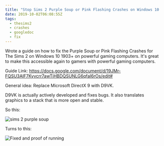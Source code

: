 ```yaml
---
title: "Stop Sims 2 Purple Soup or Pink Flashing Crashes on Windows 10 and Modern Hardware with D9VK"
date: 2019-10-02T06:08:55Z
tags:
  - thesims2
  - crashes
  - googledoc
  - fix
---
```


Wrote a guide on how to fix the Purple Soup or Pink Flashing Crashes for
The Sims 2 on Windows 10 1903+ on powerful gaming computers. It's great to make
this accessible again to gamers with powerful gaming computers.

Guide Link: https://docs.google.com/document/d/19JMr-FQSU3AlF7Kyvcrr7awTiHBDQSUNLG6qfaI6rOs/edit#

General idea: Replace Microsoft DirectX 9 with D9VK.

D9VK is actually actively developed and fixes bugs. It also translates graphics
to a stack that is more open and stable.


So this:

![sims 2 purple soup](/images/sims2-purple-soup.jpg)

Turns to this:

![Fixed and proof of running](/images/thesims2_d9vk_rtx2080_win101903.jpg)

